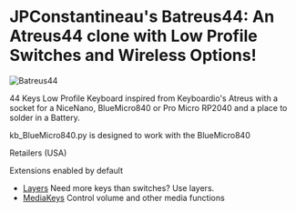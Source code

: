 # JPConstantineau's Batreus44: An Atreus44 clone with Low Profile Switches and Wireless Options!

![Batreus44](https://preview.redd.it/yu090ikxiou71.jpg?width=4032&format=pjpg&auto=webp&s=6da758f1ca439ecee912b35a709eacef9b019cd8)

44 Keys Low Profile Keyboard inspired from Keyboardio's Atreus with a socket for a NiceNano, BlueMicro840 or Pro Micro RP2040 and a place to solder in a Battery.

kb_BlueMicro840.py is designed to work with the BlueMicro840

Retailers (USA)  

Extensions enabled by default  
- [Layers](/docs/layers.md) Need more keys than switches? Use layers.
- [MediaKeys](/docs/media_keys.md) Control volume and other media functions
